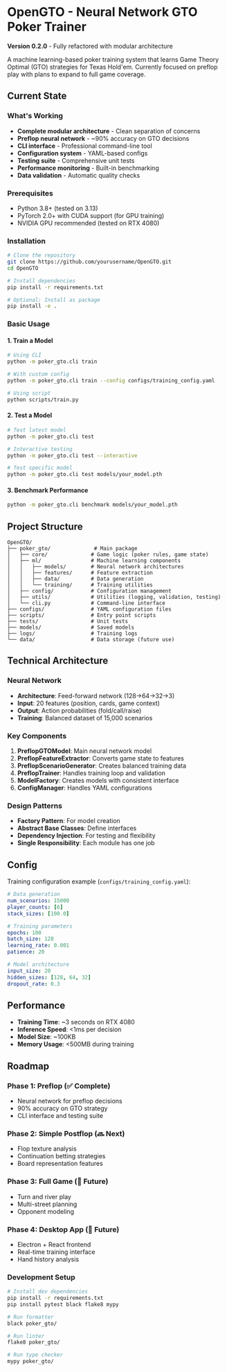 # OpenGTO - Neural Network GTO Poker Trainer

**Version 0.2.0** - Fully refactored with modular architecture

A machine learning-based poker training system that learns Game Theory Optimal (GTO) strategies for Texas Hold'em. Currently focused on preflop play with plans to expand to full game coverage.

## Current State

### What's Working
- **Complete modular architecture** - Clean separation of concerns
- **Preflop neural network** - ~90% accuracy on GTO decisions
- **CLI interface** - Professional command-line tool
- **Configuration system** - YAML-based configs
- **Testing suite** - Comprehensive unit tests
- **Performance monitoring** - Built-in benchmarking
- **Data validation** - Automatic quality checks

### Prerequisites
- Python 3.8+ (tested on 3.13)
- PyTorch 2.0+ with CUDA support (for GPU training)
- NVIDIA GPU recommended (tested on RTX 4080)

### Installation
```bash
# Clone the repository
git clone https://github.com/yourusername/OpenGTO.git
cd OpenGTO

# Install dependencies
pip install -r requirements.txt

# Optional: Install as package
pip install -e .
```

### Basic Usage

#### 1. Train a Model
```bash
# Using CLI
python -m poker_gto.cli train

# With custom config
python -m poker_gto.cli train --config configs/training_config.yaml

# Using script
python scripts/train.py
```

#### 2. Test a Model
```bash
# Test latest model
python -m poker_gto.cli test

# Interactive testing
python -m poker_gto.cli test --interactive

# Test specific model
python -m poker_gto.cli test models/your_model.pth
```

#### 3. Benchmark Performance
```bash
python -m poker_gto.cli benchmark models/your_model.pth
```

## Project Structure

```
OpenGTO/
├── poker_gto/              # Main package
│   ├── core/              # Game logic (poker rules, game state)
│   ├── ml/                # Machine learning components
│   │   ├── models/        # Neural network architectures
│   │   ├── features/      # Feature extraction
│   │   ├── data/          # Data generation
│   │   └── training/      # Training utilities
│   ├── config/            # Configuration management
│   ├── utils/             # Utilities (logging, validation, testing)
│   └── cli.py             # Command-line interface
├── configs/               # YAML configuration files
├── scripts/               # Entry point scripts
├── tests/                 # Unit tests
├── models/                # Saved models
├── logs/                  # Training logs
└── data/                  # Data storage (future use)
```

## Technical Architecture

### Neural Network
- **Architecture**: Feed-forward network (128→64→32→3)
- **Input**: 20 features (position, cards, game context)
- **Output**: Action probabilities (fold/call/raise)
- **Training**: Balanced dataset of 15,000 scenarios

### Key Components
1. **PreflopGTOModel**: Main neural network model
2. **PreflopFeatureExtractor**: Converts game state to features
3. **PreflopScenarioGenerator**: Creates balanced training data
4. **PreflopTrainer**: Handles training loop and validation
5. **ModelFactory**: Creates models with consistent interface
6. **ConfigManager**: Handles YAML configurations

### Design Patterns
- **Factory Pattern**: For model creation
- **Abstract Base Classes**: Define interfaces
- **Dependency Injection**: For testing and flexibility
- **Single Responsibility**: Each module has one job

## Config

Training configuration example (`configs/training_config.yaml`):
```yaml
# Data generation
num_scenarios: 15000
player_counts: [6]
stack_sizes: [100.0]

# Training parameters
epochs: 100
batch_size: 128
learning_rate: 0.001
patience: 20

# Model architecture
input_size: 20
hidden_sizes: [128, 64, 32]
dropout_rate: 0.3
```

## Performance

- **Training Time**: ~3 seconds on RTX 4080
- **Inference Speed**: <1ms per decision
- **Model Size**: ~100KB
- **Memory Usage**: <500MB during training

## Roadmap

### Phase 1: Preflop (✅ Complete)
- Neural network for preflop decisions
- 90% accuracy on GTO strategy
- CLI interface and testing suite

### Phase 2: Simple Postflop (🔜 Next)
- Flop texture analysis
- Continuation betting strategies
- Board representation features

### Phase 3: Full Game (🔮 Future)
- Turn and river play
- Multi-street planning
- Opponent modeling

### Phase 4: Desktop App (🎨 Future)
- Electron + React frontend
- Real-time training interface
- Hand history analysis

### Development Setup
```bash
# Install dev dependencies
pip install -r requirements.txt
pip install pytest black flake8 mypy

# Run formatter
black poker_gto/

# Run linter
flake8 poker_gto/

# Run type checker
mypy poker_gto/
```
